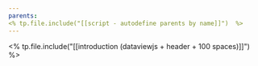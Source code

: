 ```yaml
---
parents: 
<% tp.file.include("[[script - autodefine parents by name]]")  %>
---
```

<% tp.file.include("[[introduction (dataviewjs + header + 100 spaces)]]") %>
